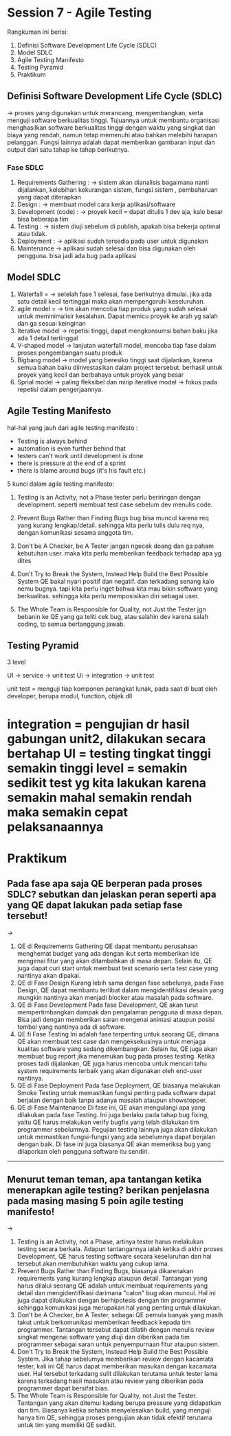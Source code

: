 # Session 7 - Agile Testing

Rangkuman ini berisi:
1. Definisi  Software Development Life Cycle (SDLC)
2. Model SDLC
3. Agile Testing Manifesto
4. Testing Pyramid
5. Praktikum

## Definisi  Software Development Life Cycle (SDLC)
→ proses yang digunakan untuk merancang, mengembangkan, serta menguji software berkualitas tinggi. Tujuannya untuk membantu organisasi menghasilkan software berkualitas tinggi dengan waktu yang singkat dan biaya yang rendah, namun tetap memenuhi atau bahkan melebihi harapan pelanggan. Fungsi lainnya adalah dapat memberikan gambaran input dan output dari satu tahap ke tahap berikutnya.

### Fase SDLC
1. Requirements Gathering : 
→ sistem akan dianalisis bagaimana nanti dijalankan, kelebihan kekurangan sistem, fungsi sistem , pembaharuan yang dapat diterapkan
2. Design :
→ membuat model cara kerja aplikasi/software
3. Development (code) :
→ proyek kecil = dapat ditulis 1 dev aja, kalo besar bisa beberapa tim
4. Testing :
→ sistem diuji sebelum di publish, apakah bisa bekerja optimal atau tidak.
5. Deployment : 
→ aplikasi sudah tersedia pada user untuk digunakan
6. Maintenance
→ aplikasi sudah selesai dan bisa digunakan oleh pengguna. bisa jadi ada bug pada aplikasi

## Model SDLC
1. Waterfall =
 → setelah fase 1 selesai, fase berikutnya dimulai. jika ada satu detail kecil tertinggal maka akan mempengaruhi keseluruhan.
2. agile model = 
 → tim akan mencoba tiap produk yang sudah selesai untuk meminimalisir kesalahan. Dapat memicu proyek ke arah yg salah dan ga sesuai keinginan
3. Iterative model 
 → repetisi tinggi, dapat mengkonsumsi bahan baku jika ada 1 detail tertinggal
4. V-shaped model
 → lanjutan waterfall model, mencoba tiap fase dalam proses pengembangan suatu produk
5. Bigbang model
 → model yang beresiko tinggi saat dijalankan, karena semua bahan baku diinvestasikan dalam project tersebut. berhasil untuk proyek yang kecil dan berbahaya untuk proyek yang besar
6. Sprial model
 → paling fleksibel dan mirip iterative model
 → fokus pada repetisi dalam pengerjaannya.


## Agile Testing Manifesto
hal-hal yang jauh dari agile testing manifesto : 
- Testing is always behind
- automation is even further behind that
- testers can't work until development is done
- there is pressure at the end of a sprint
- there is blame around bugs (it's his fault etc.)

5 kunci dalam agile testing manifesto:
1. Testing is an Activity, not a Phase
  tester perlu beriringan dengan development. seperti membuat test case sebelum dev menulis code.

2. Prevent Bugs Rather than Finding Bugs
  bug bisa muncul karena req yang kurang lengkap/detail. sehingga kita perlu tulis dulu req nya, dengan komunikasi sesama anggota tim.

3. Don't be A Checker, be A Tester
  jangan ngecek doang dan ga paham kebutuhan user. maka kita perlu memberikan feedback terhadap apa yg dites

4. Don't Try to Break the System, Instead Help Build the Best Possible System
 QE bakal nyari positif dan negatif. dan terkadang senang kalo nemu bugnya. tapi kita perlu inget bahwa kita mau bikin software yang berkualitas. sehingga kita perlu memposisikan diri sebagai user. 

5. The Whole Team is Responsible for Quality, not Just the Tester
  jgn bebanin ke QE yang ga teliti cek bug, atau salahin dev karena salah coding, tp semua bertanggung jawab.

## Testing Pyramid
3 level

UI -> service -> unit test
Ui -> integration -> unit test

unit test = menguji tiap komponen perangkat lunak, pada saat di buat oleh developer, berupa modul, function, objek dll

integration = pengujian dr hasil gabungan unit2, dilakukan secara bertahap
UI = testing tingkat tinggi
semakin tinggi level = semakin sedikit test yg kita lakukan karena semakin mahal
semakin rendah maka semakin cepat pelaksanaannya
===
# Praktikum
## Pada fase apa saja QE berperan pada proses SDLC? sebutkan dan jelaskan peran seperti apa yang QE dapat lakukan pada setiap fase tersebut!
→ 
1. QE di Requirements Gathering
  QE dapat membantu perusahaan menghemat budget yang ada dengan ikut serta memberikan ide mengenai fitur yang akan ditambahkan di masa depan. Selain itu, QE juga dapat curi start untuk membuat test scenario serta test case yang nantinya akan dipakai.
2. QE di Fase Design
  Kurang lebih sama dengan fase sebelunya, pada Fase Design, QE dapat membantu terlibat dalam mengidentifikasi desain yang mungkin nantinya akan menjadi blocker atau masalah pada software.
3. QE di Fase Development
  Pada fase Development, QE akan turut mempertimbangkan dampak dan pengalaman pengguna di masa depan. Bisa jadi dengan memberikan saran mengenai animasi ataupun posisi tombol yang nantinya ada di software. 
4. QE fi Fase Testing
  Ini adalah fase terpenting untuk seorang QE, dimana QE akan membuat test case dan mengeksekusinya untuk menjaga kualitas software yang sedang dikembangkan. Selain itu, QE juga akan membuat bug report jika menemukan bug pada proses testing. Ketika proses tadi dijalankan, QE juga harus mencoba untuk mencari tahu system requirements terbaik yang akan digunakan oleh end-user nantinya. 
5. QE di Fase Deployment
  Pada fase Deployment, QE biasanya melakukan Smoke Testing untuk memastikan fungsi penting pada software dapat berjalan dengan baik tanpa adanya masalah ataupun showstopper.
5. QE di Fase Maintenance
 Di fase ini, QE akan mengulangi apa yang dilakukan pada fase Testing. Ini juga berlaku pada tahap bug fixing, yaitu QE harus melakukan verify bugfix yang telah dilakukan tim programmer sebelumnya. Pegujian testing lainnya juga akan dilakukan untuk memastikan fungsi-fungsi yang ada sebelumnya dapat berjalan dengan baik. Di fase ini juga biasanya QE akan memeriksa bug yang dilaporkan oleh pengguna software itu sendiri.
---
## Menurut teman teman, apa tantangan ketika menerapkan agile testing? berikan penjelasna pada masing masing 5 poin agile testing manifesto!
→ 
1. Testing is an Activity, not a Phase, artinya tester harus melakukan testing secara berkala. Adapun tantangannya ialah ketika di akhir proses Development, QE harus testing software secara keseluruhan dan hal tersebut akan membutuhkan waktu yang cukup lama.
2. Prevent Bugs Rather than Finding Bugs, biasanya dikarenakan requirements yang kurang lengkap ataupun detail. Tantangan yang harus dilalui seorang QE adalah untuk membuat requirements yang detail dan mengidentifikasi darimana "calon" bug akan muncul. Hal ini juga dapat dilakukan dengan berhipotesis dengan tim programmer sehingga komunikasi juga merupakan hal yang penting untuk dilakukan.
3. Don't be A Checker, be A Tester, sebagai QE pemula banyak yang masih takut untuk berkomunikasi memberikan feedback kepada tim programmer. Tantangan tersebut dapat dilatih dengan menulis review singkat mengenai software yang diuji dan diberikan pada tim programmer sebagai saran untuk penyempurnaan fitur ataupun sistem.
4. Don't Try to Break the System, Instead Help Build the Best Possible System. Jika tahap sebelumya memberikan review dengan kacamata tester, kali ini QE harus dapat memberikan masukan dengan kacamata user. Hal tersebut terkadang sulit dilakukan terutama untuk tester lama karena terkadang hasil masukan atau review yang diberikan pada programmer dapat bersifat bias.
5. The Whole Team is Responsible for Quality, not Just the Tester. Tantangan yang akan ditemui kadang berupa pressure yang didapatkan dari tim. Biasanya ketika sehabis menyelesaikan build, yang menguji hanya tim QE, sehingga proses pengujian akan tidak efektif terutama untuk tim yang memiliki QE sedikit.
